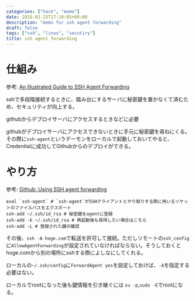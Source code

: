 ```yaml
---
categories: ["hack", "memo"]
date: 2016-02-23T17:10:05+09:00
description: "memo for ssh agent forwarding"
draft: false
tags: ["ssh", "linux", "secutiry"]
title: ssh agent forwarding
---
```


# 仕組み

参考: [An Illustrated Guide to SSH Agent Forwarding](http://www.unixwiz.net/techtips/ssh-agent-forwarding.html)

sshで多段階接続するときに、踏み台にするサーバに秘密鍵を置かなくて済むため、セキュリティが向上する。

githubからデプロイサーバにアクセスするときなどに必要

githubがデプロイサーバにアクセスできないときに手元に秘密鍵を尋ねにくる。その際に`ssh-agent`というデーモンをローカルで起動しておいてやると、Credentialに成功してGithubからのデプロイができる。

# やり方

参考: [Github: Using SSH agent forwarding](https://developer.github.com/guides/using-ssh-agent-forwarding/)

```
eval `ssh-agent` # `ssh-agent`がSSHクライアントとやり取りする際に用いるソケットのファイルパスをエクスポート
ssh-add ~/.ssh/id_rsa # 秘密鍵をagentに登録
ssh-add -k ~/.ssh/id_rsa # 再起動後も保持したい場合はこちら
ssh-add -L # 登録された鍵の確認
```

その後、`ssh -A hoge.com`で転送を許可して接続。ただしリモートの`ssh_config`に`AllowAgentForwarding`が設定されていなければならない。そうしておくとhoge.comから別の場所にsshする際によしなにしてくれる。

ローカルの`~/.ssh/config`に`ForwardAgent yes`を設定しておけば、`-A`を指定する必要はない。

ローカルでrootになった後も鍵情報を引き継ぐには
`su -p`,`sudo -E`でrootになる。
